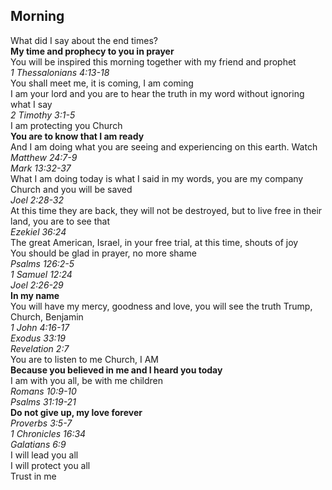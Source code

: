## Morning  

What did I say about the end times?  
**My time and prophecy to you in prayer**  
You will be inspired this morning together with my friend and prophet  
_1 Thessalonians 4:13-18_  
You shall meet me, it is coming, I am coming  
I am your lord and you are to hear the truth in my word without ignoring what I say  
_2 Timothy 3:1-5_  
I am protecting you Church  
**You are to know that I am ready**  
And I am doing what you are seeing and experiencing on this earth. Watch  
_Matthew 24:7-9_  
_Mark 13:32-37_  
What I am doing today is what I said in my words, you are my company Church and you will be saved  
_Joel 2:28-32_  
At this time they are back, they will not be destroyed, but to live free in their land, you are to see that  
_Ezekiel 36:24_  
The great American, Israel, in your free trial, at this time, shouts of joy  
You should be glad in prayer, no more shame  
_Psalms 126:2-5_  
_1 Samuel 12:24_  
_Joel 2:26-29_  
**In my name**  
You will have my mercy, goodness and love, you will see the truth Trump, Church, Benjamin  
_1 John 4:16-17_  
_Exodus 33:19_  
_Revelation 2:7_  
You are to listen to me Church, I AM  
**Because you believed in me and I heard you today**  
I am with you all, be with me children  
_Romans 10:9-10_  
_Psalms 31:19-21_  
**Do not give up, my love forever**  
_Proverbs 3:5-7_  
_1 Chronicles 16:34_  
_Galatians 6:9_  
I will lead you all  
I will protect you all  
Trust in me  

